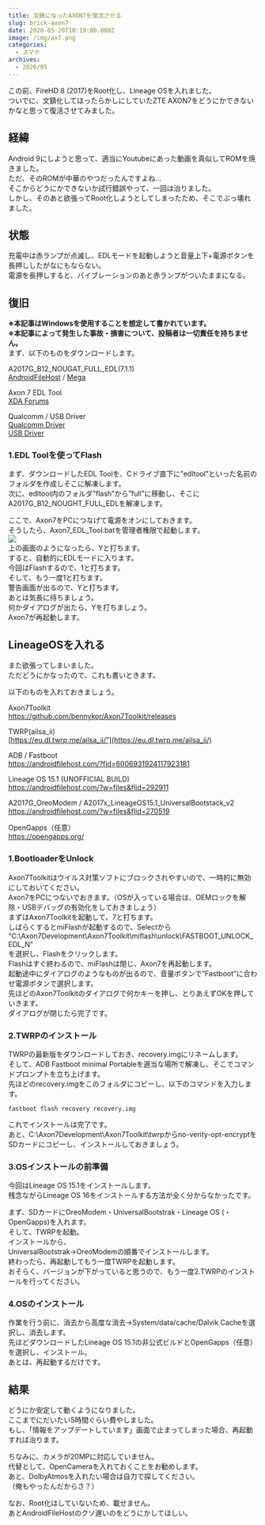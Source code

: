 ```yaml
---
title: 文鎮になったAXON7を復活させる
slug: brick-axon7
date: 2020-05-20T10:19:00.000Z
image: /img/ax7.png
categories:
  - スマホ
archives:
  - 2020/05
---
```

この前、FireHD 8 (2017)をRoot化し、Lineage OSを入れました。\
ついでに、文鎮化してほったらかしにしていたZTE AXON7をどうにかできないかなと思って復活させてみました。

## 経緯

Android 9にしようと思って、適当にYoutubeにあった動画を真似してROMを焼きました。\
ただ、そのROMが中華のやつだったんですよね…\
そこからどうにかできないか試行錯誤やって、一回は治りました。\
しかし、そのあと欲張ってRoot化しようとしてしまったため、そこでぶっ壊れました。

## 状態

充電中は赤ランプが点滅し、EDLモードを起動しようと音量上下+電源ボタンを長押ししたがなにもならない。\
電源を長押しすると、バイブレーションのあと赤ランプがついたままになる。

## 復旧

**※本記事はWindowsを使用することを想定して書かれています。\
※本記事によって発生した事故・損害について、投稿者は一切責任を持ちません。**\
まず、以下のものをダウンロードします。

A2017G_B12_NOUGAT_FULL_EDL(7.1.1)\
[AndroidFileHost](https://androidfilehost.com/?fid=1322778262903993129) / [Mega](https://mega.nz/file/kfIUkSoZ#xwheAK-oTPYfsZhVq0y-auKX0rP7a0hH49GKS0i0p6w)

Axon 7 EDL Tool\
[XDA Forums](https://forum.xda-developers.com/axon-7/development/axon-7-edl-tool-flash-backup-restore-t3750759)

Qualcomm / USB Driver\
[Qualcomm Driver](http://www.mediafire.com/file/738z5be3x5fpgcb/Qualcomm_USB_Driver_V1.0.zip)\
[USB Driver](https://dl-ssl.google.com/android/repository/latest_usb_driver_windows.zip)

### 1.EDL Toolを使ってFlash

まず、ダウンロードしたEDL Toolを、Cドライブ直下に”edltool”といった名前のフォルダを作成しそこに解凍します。\
次に、edltool内のフォルダ”flash”から”full”に移動し、そこにA2017G_B12_NOUGHT_FULL_EDLを解凍します。

ここで、Axon7をPCにつなげて電源をオンにしておきます。\
そうしたら、Axon7_EDL_Tool.batを管理者権限で起動します。\
![](https://accessto.net/wp-content/uploads/2020/05/cc1.png)\
上の画面のようになったら、Yと打ちます。\
すると、自動的にEDLモードに入ります。\
今回はFlashするので、1と打ちます。\
そして、もう一度1と打ちます。\
警告画面が出るので、Yと打ちます。\
あとは気長に待ちましょう。\
何かダイアログが出たら、Yを打ちましょう。\
Axon7が再起動します。

## LineageOSを入れる

また欲張ってしまいました。\
ただどうにかなったので、これも書いときます。

以下のものを入れておきましょう。

Axon7Toolkit\
<https://github.com/bennykor/Axon7Toolkit/releases>

TWRP(ailsa_ii)\
[https://eu.dl.twrp.me/ailsa_ii/”](https://eu.dl.twrp.me/ailsa_ii/)

ADB / Fastboot\
<https://androidfilehost.com/?fid=6006931924117923181>

Lineage OS 15.1 (UNOFFICIAL BUILD)\
<https://androidfilehost.com/?w=files&flid=292911>

A2017G_OreoModem / A2017x_LineageOS15.1_UniversalBootstack_v2\
<https://androidfilehost.com/?w=files&flid=270519>

OpenGapps（任意）\
<https://opengapps.org/>

### 1.BootloaderをUnlock

Axon7Toolkitはウイルス対策ソフトにブロックされやすいので、一時的に無効にしておいてください。\
Axon7をPCにつないでおきます。（OSが入っている場合は、OEMロックを解除・USBデバッグの有効化をしておきましょう）\
まずはAxon7Toolkitを起動して、7と打ちます。\
しばらくするとmiFlashが起動するので、Selectから\
“C:\Axon7Development\Axon7Toolkit\miflash\unlock\FASTBOOT_UNLOCK_EDL_N”\
を選択し、Flashをクリックします。\
Flashはすぐ終わるので、miFlashは閉じ、Axon7を再起動します。\
起動途中にダイアログのようなものが出るので、音量ボタンで”Fastboot”に合わせ電源ボタンで選択します。\
先ほどのAxon7Toolkitのダイアログで何かキーを押し、とりあえずOKを押していきます。\
ダイアログが閉じたら完了です。

### 2.TWRPのインストール

TWRPの最新版をダウンロードしておき、recovery.imgにリネームします。\
そして、ADB Fastboot minimal Portableを適当な場所で解凍し、そこでコマンドプロンプトを立ち上げます。\
先ほどのrecovery.imgをこのフォルダにコピーし、以下のコマンドを入力します。

```
fastboot flash recovery recovery.img
```

これでインストールは完了です。\
あと、C:\Axon7Development\Axon7Toolkit\twrpからno-verity-opt-encryptをSDカードにコピーし、インストールしておきましょう。

### 3.OSインストールの前準備

今回はLineage OS 15.1をインストールします。\
残念ながらLineage OS 16をインストールする方法が全く分からなかったです。

まず、SDカードにOreoModem・UniversalBootstrak・Lineage OS (・OpenGapps)を入れます。\
そして、TWRPを起動。\
インストールから、\
UniversalBootstrak→OreoModemの順番でインストールします。\
終わったら、再起動してもう一度TWRPを起動します。\
おそらく、バージョンが下がっていると思うので、もう一度2.TWRPのインストールを行ってください。

### 4.OSのインストール

作業を行う前に、消去から高度な消去→System/data/cache/Dalvik Cacheを選択し、消去します。\
先ほどダウンロードしたLineage OS 15.1の非公式ビルドとOpenGapps（任意）を選択し、インストール。\
あとは、再起動するだけです。

## 結果

どうにか安定して動くようになりました。\
ここまでにだいたい5時間ぐらい費やしました。\
もし、「情報をアップデートしています」画面で止まってしまった場合、再起動すれば治ります。

ちなみに、カメラが20MPに対応していません。\
代替として、OpenCameraを入れておくことをお勧めします。\
あと、DolbyAtmosを入れたい場合は自力で探してください。\
（俺もやったんだからさ？）

なお、Root化はしていないため、載せません。\
あとAndroidFileHostのクソ遅いのをどうにかしてほしい。

<!--EndFragment-->